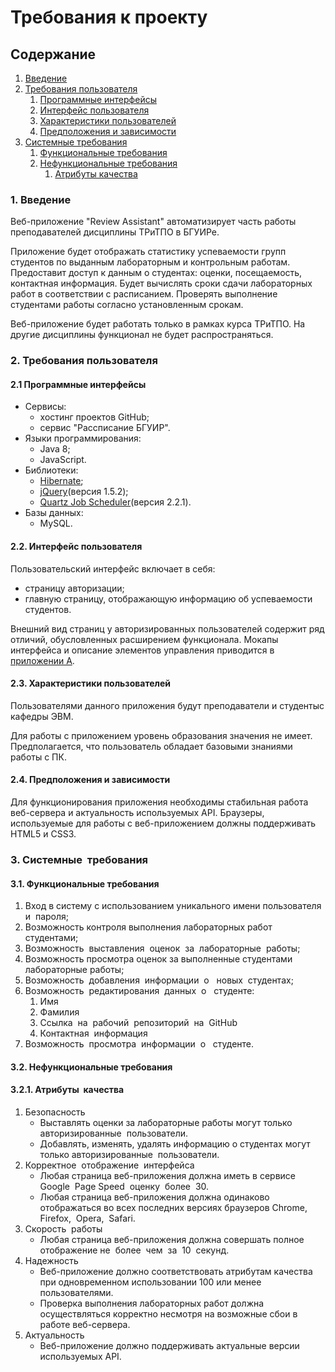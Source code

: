 # Требования к проекту

## Содержание
1. [Введение](#introduction)
2. [Требования пользователя](#user_requirements)
    1. [Программные интерфейсы](#software_interfaces)
    2. [Интерфейс пользователя](#user_interfaces)
    3. [Характеристики пользователей](#user_features)
    4. [Предположения и зависимости](#assumptions_dependencies)
3. [Системные требования](#system_requirements)   
    1. [Функциональные требования](#functional_requirements) 
    2. [Нефункциональные требования](#non-functional_requirements)
        1. [Атрибуты качества](#quality_attributes)

<a name="introduction"/>

### 1. Введение 
Веб-приложение "Review Assistant" автоматизирует часть работы
преподавателей дисциплины ТРиТПО в БГУИРе.

Приложение будет отображать статистику успеваемости групп
студентов по выданным лабораторным и контрольным работам.
Предоставит доступ к данным о студентах: оценки, посещаемость,
контактная информация. Будет вычислять сроки сдачи лабораторных
работ в соответствии с расписанием. Проверять выполнение студентами
работы согласно установленным срокам.

Веб-приложение будет работать только в рамках курса ТРиТПО. На
другие дисциплины функционал не будет распространяться.

<a name="user_requirements"/>

### 2. Требования пользователя

<a name="software_interfaces"/>

#### 2.1 Программные интерфейсы
* Сервисы:
    * хостинг проектов GitHub;
    * сервис "Рассписание БГУИР".
* Языки программирования:
    * Java 8;
    * JavaScript.
* Библиотеки:
    * [Hibernate](http://hibernate.org/);
    * [jQuery](https://jquery.com/)(версия 1.5.2);
    * [Quartz Job Scheduler](http://www.quartz-scheduler.org/)(версия 2.2.1).
* Базы данных:
    * MySQL.

<a name="user_interfaces"/>

#### 2.2. Интерфейс пользователя
Пользовательский интерфейс включает в себя:
* страницу авторизации;
* главную страницу, отображающую информацию об успеваемости студентов.

Внешний вид страниц у авторизированных пользователей содержит
ряд отличий, обусловленных расширением функционала.
Мокапы интерфейса и описание элементов управления приводится в
[приложении A](https://github.com/Andrlis/Review-Assistant).

<a name="user_features"/>

#### 2.3. Характеристики пользователей
Пользователями данного приложения будут преподаватели и
студентыc кафедры ЭВМ.

Для работы с приложением уровень образования значения не имеет.
Предполагается, что пользователь обладает базовыми знаниями работы с
ПК.

<a name="assumptions_dependencies"/>

#### 2.4. Предположения и зависимости
Для функционирования приложения необходимы стабильная работа
веб-сервера и актуальность используемых API. Браузеры, используемые
для работы с веб-приложением должны поддерживать HTML5 и CSS3.

<a name="system_requirements"/>

### 3. Системные​ ​ требования 

<a name="functional_requirements"/>

#### 3.1. Функциональные​ ​ требования
1. Вход в систему с использованием уникального имени пользователя​ ​ и ​ ​ пароля;
2. Возможность контроля выполнения лабораторных работ студентами;
3. Возможность​ ​ выставления​ ​ оценок​ ​ за​ ​ лабораторные​ ​ работы;
4. Возможность просмотра оценок за выполненные студентами лабораторные​ ​ работы;    
5. Возможность​ ​ добавления​ ​ информации​ ​ о ​ ​ новых​ ​ студентах;
6. Возможность​ ​ редактирования​ ​ данных​ ​ о ​ ​ студенте:
    1. Имя
    2. Фамилия
    3. Ссылка​ ​ на​ ​ рабочий​ ​ репозиторий​ ​ на​ ​ GitHub  
    4. Контактная​ ​ информация
7. Возможность​ ​ просмотра​ ​ информации​ ​ о ​ ​ студенте.

<a name="non-functional_requirements"/>

#### 3.2. Нефункциональные​ ​ требования

<a name="quality_attributes"/>

#### 3.2.1. Атрибуты​ ​ качества
1. Безопасность
    * Выставлять оценки за лабораторные работы могут только​ ​ авторизированные​ ​ пользователи.
    * Добавлять, изменять, удалять информацию о студентах могут​ ​ только​ ​ авторизированные​ ​ пользователи.
2. Корректное​ ​ отображение​ ​ интерфейса
    * Любая страница веб-приложения должна иметь в сервисе​ ​ Google​ ​ Page​ ​ Speed​ ​ оценку​ ​ более​ ​ 30.
    * Любая страница веб-приложения должна одинаково отображаться во всех последних версиях браузеров Chrome,​ ​ Firefox,​ ​ Opera,​ ​ Safari.
3. Скорость​ ​ работы
    * Любая страница веб-приложения должна совершать полное​ ​ отображение​ ​ не​ ​ более​ ​ чем​ ​ за​ ​ 10​ ​ секунд.
4. Надежность
    * Веб-приложение должно соответствовать атрибутам качества при одновременном использовании 100 или менее​ ​ пользователями.
    * Проверка выполнения лабораторных работ должна осуществляться корректно несмотря на возможные сбои в​ работе​ веб-сервера.
5. Актуальность
    * Веб-приложение должно поддерживать актуальные версии​ ​ используемых​ ​ API.   
